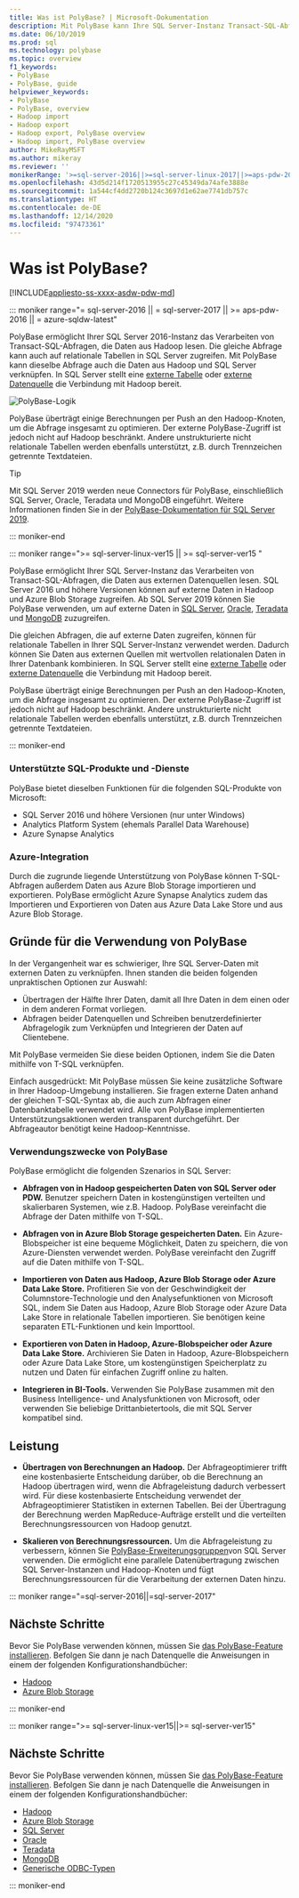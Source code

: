 ```yaml
---
title: Was ist PolyBase? | Microsoft-Dokumentation
description: Mit PolyBase kann Ihre SQL Server-Instanz Transact-SQL-Abfragen verarbeiten, die Daten aus externen Datenquellen wie Hadoop und Azure Blob Storage lesen.
ms.date: 06/10/2019
ms.prod: sql
ms.technology: polybase
ms.topic: overview
f1_keywords:
- PolyBase
- PolyBase, guide
helpviewer_keywords:
- PolyBase
- PolyBase, overview
- Hadoop import
- Hadoop export
- Hadoop export, PolyBase overview
- Hadoop import, PolyBase overview
author: MikeRayMSFT
ms.author: mikeray
ms.reviewer: ''
monikerRange: '>=sql-server-2016||>=sql-server-linux-2017||>=aps-pdw-2016||=azure-sqldw-latest'
ms.openlocfilehash: 43d5d214f1720513955c27c45349da74afe3888e
ms.sourcegitcommit: 1a544cf4dd2720b124c3697d1e62ae7741db757c
ms.translationtype: HT
ms.contentlocale: de-DE
ms.lasthandoff: 12/14/2020
ms.locfileid: "97473361"
---
```

# <a name="what-is-polybase"></a>Was ist PolyBase?

[!INCLUDE[appliesto-ss-xxxx-asdw-pdw-md](../../includes/appliesto-ss-xxxx-asdw-pdw-md.md)]

<!--SQL Server 2016/2017-->
::: moniker range="= sql-server-2016 || = sql-server-2017 || >= aps-pdw-2016 || = azure-sqldw-latest"

PolyBase ermöglicht Ihrer SQL Server 2016-Instanz das Verarbeiten von Transact-SQL-Abfragen, die Daten aus Hadoop lesen. Die gleiche Abfrage kann auch auf relationale Tabellen in SQL Server zugreifen. Mit PolyBase kann dieselbe Abfrage auch die Daten aus Hadoop und SQL Server verknüpfen. In SQL Server stellt eine [externe Tabelle](../../t-sql/statements/create-external-table-transact-sql.md) oder [externe Datenquelle](../../t-sql/statements/create-external-data-source-transact-sql.md) die Verbindung mit Hadoop bereit.

![PolyBase-Logik](../../relational-databases/polybase/media/polybase-logical.png "PolyBase-Logik")

PolyBase überträgt einige Berechnungen per Push an den Hadoop-Knoten, um die Abfrage insgesamt zu optimieren. Der externe PolyBase-Zugriff ist jedoch nicht auf Hadoop beschränkt. Andere unstrukturierte nicht relationale Tabellen werden ebenfalls unterstützt, z.B. durch Trennzeichen getrennte Textdateien.

> [!TIP]
> Mit SQL Server 2019 werden neue Connectors für PolyBase, einschließlich SQL Server, Oracle, Teradata und MongoDB eingeführt. Weitere Informationen finden Sie in der [PolyBase-Dokumentation für SQL Server 2019](polybase-guide.md?view=sql-server-ver15).

::: moniker-end
<!--SQL Server 2019-->
::: moniker range=">= sql-server-linux-ver15 || >= sql-server-ver15 "

PolyBase ermöglicht Ihrer SQL Server-Instanz das Verarbeiten von Transact-SQL-Abfragen, die Daten aus externen Datenquellen lesen. SQL Server 2016 und höhere Versionen können auf externe Daten in Hadoop und Azure Blob Storage zugreifen. Ab SQL Server 2019 können Sie PolyBase verwenden, um auf externe Daten in [SQL Server](polybase-configure-sql-server.md), [Oracle](polybase-configure-oracle.md), [Teradata](polybase-configure-teradata.md) und [MongoDB](polybase-configure-mongodb.md) zuzugreifen.

Die gleichen Abfragen, die auf externe Daten zugreifen, können für relationale Tabellen in Ihrer SQL Server-Instanz verwendet werden. Dadurch können Sie Daten aus externen Quellen mit wertvollen relationalen Daten in Ihrer Datenbank kombinieren. In SQL Server stellt eine [externe Tabelle](../../t-sql/statements/create-external-table-transact-sql.md) oder [externe Datenquelle](../../t-sql/statements/create-external-data-source-transact-sql.md) die Verbindung mit Hadoop bereit.

PolyBase überträgt einige Berechnungen per Push an den Hadoop-Knoten, um die Abfrage insgesamt zu optimieren. Der externe PolyBase-Zugriff ist jedoch nicht auf Hadoop beschränkt. Andere unstrukturierte nicht relationale Tabellen werden ebenfalls unterstützt, z.B. durch Trennzeichen getrennte Textdateien.

::: moniker-end

### <a name="supported-sql-products-and-services"></a>Unterstützte SQL-Produkte und -Dienste

PolyBase bietet dieselben Funktionen für die folgenden SQL-Produkte von Microsoft:

- SQL Server 2016 und höhere Versionen (nur unter Windows)
- Analytics Platform System (ehemals Parallel Data Warehouse)
- Azure Synapse Analytics

### <a name="azure-integration"></a>Azure-Integration

Durch die zugrunde liegende Unterstützung von PolyBase können T-SQL-Abfragen außerdem Daten aus Azure Blob Storage importieren und exportieren. PolyBase ermöglicht Azure Synapse Analytics zudem das Importieren und Exportieren von Daten aus Azure Data Lake Store und aus Azure Blob Storage.

## <a name="why-use-polybase"></a>Gründe für die Verwendung von PolyBase

In der Vergangenheit war es schwieriger, Ihre SQL Server-Daten mit externen Daten zu verknüpfen. Ihnen standen die beiden folgenden unpraktischen Optionen zur Auswahl:

- Übertragen der Hälfte Ihrer Daten, damit all Ihre Daten in dem einen oder in dem anderen Format vorliegen.
- Abfragen beider Datenquellen und Schreiben benutzerdefinierter Abfragelogik zum Verknüpfen und Integrieren der Daten auf Clientebene.

Mit PolyBase vermeiden Sie diese beiden Optionen, indem Sie die Daten mithilfe von T-SQL verknüpfen.

Einfach ausgedrückt: Mit PolyBase müssen Sie keine zusätzliche Software in Ihrer Hadoop-Umgebung installieren. Sie fragen externe Daten anhand der gleichen T-SQL-Syntax ab, die auch zum Abfragen einer Datenbanktabelle verwendet wird. Alle von PolyBase implementierten Unterstützungsaktionen werden transparent durchgeführt. Der Abfrageautor benötigt keine Hadoop-Kenntnisse.

### <a name="polybase-uses"></a>Verwendungszwecke von PolyBase

PolyBase ermöglicht die folgenden Szenarios in SQL Server:

- **Abfragen von in Hadoop gespeicherten Daten von SQL Server oder PDW.** Benutzer speichern Daten in kostengünstigen verteilten und skalierbaren Systemen, wie z.B. Hadoop. PolyBase vereinfacht die Abfrage der Daten mithilfe von T-SQL.

- **Abfragen von in Azure Blob Storage gespeicherten Daten.** Ein Azure-Blobspeicher ist eine bequeme Möglichkeit, Daten zu speichern, die von Azure-Diensten verwendet werden.  PolyBase vereinfacht den Zugriff auf die Daten mithilfe von T-SQL.

- **Importieren von Daten aus Hadoop, Azure Blob Storage oder Azure Data Lake Store.** Profitieren Sie von der Geschwindigkeit der Columnstore-Technologie und den Analysefunktionen von Microsoft SQL, indem Sie Daten aus Hadoop, Azure Blob Storage oder Azure Data Lake Store in relationale Tabellen importieren. Sie benötigen keine separaten ETL-Funktionen und kein Importtool.

- **Exportieren von Daten in Hadoop, Azure-Blobspeicher oder Azure Data Lake Store.** Archivieren Sie Daten in Hadoop, Azure-Blobspeichern oder Azure Data Lake Store, um kostengünstigen Speicherplatz zu nutzen und Daten für einfachen Zugriff online zu halten.

- **Integrieren in BI-Tools.** Verwenden Sie PolyBase zusammen mit den Business Intelligence- und Analysfunktionen von Microsoft, oder verwenden Sie beliebige Drittanbietertools, die mit SQL Server kompatibel sind.

## <a name="performance"></a>Leistung

- **Übertragen von Berechnungen an Hadoop.** Der Abfrageoptimierer trifft eine kostenbasierte Entscheidung darüber, ob die Berechnung an Hadoop übertragen wird, wenn die Abfrageleistung dadurch verbessert wird.  Für diese kostenbasierte Entscheidung verwendet der Abfrageoptimierer Statistiken in externen Tabellen. Bei der Übertragung der Berechnung werden MapReduce-Aufträge erstellt und die verteilten Berechnungsressourcen von Hadoop genutzt.

- **Skalieren von Berechnungsressourcen.** Um die Abfrageleistung zu verbessern, können Sie [PolyBase-Erweiterungsgruppen](../../relational-databases/polybase/polybase-scale-out-groups.md)von SQL Server verwenden. Die ermöglicht eine parallele Datenübertragung zwischen SQL Server-Instanzen und Hadoop-Knoten und fügt Berechnungsressourcen für die Verarbeitung der externen Daten hinzu.

<!--SQL Server 2016/2017-->
::: moniker range="=sql-server-2016||=sql-server-2017"

## <a name="next-steps"></a>Nächste Schritte

Bevor Sie PolyBase verwenden können, müssen Sie [das PolyBase-Feature installieren](polybase-installation.md). Befolgen Sie dann je nach Datenquelle die Anweisungen in einem der folgenden Konfigurationshandbücher:

- [Hadoop](polybase-configure-hadoop.md)
- [Azure Blob Storage](polybase-configure-azure-blob-storage.md)

::: moniker-end
<!--SQL Server 2019-->
::: moniker range=">= sql-server-linux-ver15||>= sql-server-ver15"

## <a name="next-steps"></a>Nächste Schritte

Bevor Sie PolyBase verwenden können, müssen Sie [das PolyBase-Feature installieren](polybase-installation.md). Befolgen Sie dann je nach Datenquelle die Anweisungen in einem der folgenden Konfigurationshandbücher:
- [Hadoop](polybase-configure-hadoop.md)
- [Azure Blob Storage](polybase-configure-azure-blob-storage.md)
- [SQL Server](polybase-configure-sql-server.md)
- [Oracle](polybase-configure-oracle.md)
- [Teradata](polybase-configure-teradata.md)
- [MongoDB](polybase-configure-mongodb.md)
- [Generische ODBC-Typen](polybase-configure-odbc-generic.md)

::: moniker-end

